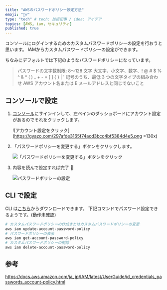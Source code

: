 ```yaml
---
title: "AWSのパスワードポリシー設定方法"
emoji: "👮‍♂️"
type: "tech" # tech: 技術記事 / idea: アイデア
topics: [AWS, iam, セキュリティ]
published: true
---
```


コンソールにログインするためのカスタムパスワードポリシーの設定を行おうと思います。
IAMからカスタムパスワードポリシーの設定ができます。

ちなみにデフォルトでは下記のようなパスワードポリシーになっています。

> パスワードの文字数制限: 8～128 文字
> 大文字、小文字、数字、! @ # $ % ^ & * ( ) _ + - = [ ] { } | ' 記号のうち、最低 3 つの文字タイプの組み合わせ
> AWS アカウント名または E メールアドレスと同じでないこと

## コンソールで設定

1. [コンソール](https://console.aws.amazon.com/iam/)にサインインして、左ペインのダッシュボードにアカウント設定があるのでそれをクリックします。

   ![アカウント設定をクリック](https://gyazo.com/297afde3165f74acd3bcc4bf5384d4e5.png =130x)

2. 「パスワードポリシーを変更する」ボタンをクリックします。

   ![「パスワードポリシーを変更する」ボタンをクリック](https://gyazo.com/0a5af55a6219c587a9b7cee0247ba5a7.png)

3. 内容を読んで設定すれば完了 🎉

   ![パスワードポリシーの設定](https://gyazo.com/e6da9f2835b5fbfc4ad1fc1fd63ffa78.png)

## CLI で設定

CLI は[こちら](https://aws.amazon.com/jp/cli/)からダウンロードできます。
下記コマンドでパスワード設定できるようです。(動作未確認)

```bash
# カスタムパスワードポリシーの作成またはカスタムパスワードポリシーの変更
aws iam update-account-password-policy
# パスワードポリシーの表示
aws iam get-account-password-policy
# カスタムパスワードポリシーの削除
aws iam delete-account-password-policy
```

## 参考

https://docs.aws.amazon.com/ja_jp/IAM/latest/UserGuide/id_credentials_passwords_account-policy.html
